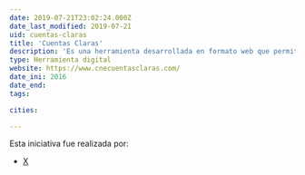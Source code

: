 ```yaml
---
date: 2019-07-21T23:02:24.000Z
date_last_modified: 2019-07-21
uid: cuentas-claras
title: 'Cuentas Claras'
description: 'Es una herramienta desarrollada en formato web que permite a los candidatos que aspiren a cargos de elección popular y organziaciones políticas, reportar los movimientos contables de sus campañas de acuerdo con lo estipulado en el marco normativo colombiano, con el fin de contribuir a la eficacia, eficiencia y transparencia del proceso de recolección, sistematización y rendición de cuentas sobre financiación de campañas y partidos.'
type: Herramienta digital
website: https://www.cnecuentasclaras.com/
date_ini: 2016
date_end: 
tags:

cities: 

---
```


Esta iniciativa fue realizada por:

- [X](/organizaciones/cuentas-claras)
